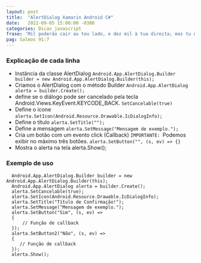 ```yaml
---
layout: post
title:  "AlertDialog Xamarin Android C#"
date:   2022-09-05 15:00:00 -0300
categories: Dicas javascript
frase: 'Mil poderão cair ao teu lado, e dez mil à tua direita; mas tu não serás atingido".'
pag: Salmos 91:7
---
```


### Explicação de cada linha

- Instância da classe AlertDialog
``` Android.App.AlertDialog.Builder builder = new Android.App.AlertDialog.Builder(this); ```
- Criamos o AlertDialog com o método Builder
``` Android.App.AlertDialog alerta = builder.Create(); ```
- define se o diálogo pode ser cancelado pela tecla Android.Views.KeyEvent.KEYCODE_BACK.
``` SetCancelable(true)  ```
- Define o ícone
``` alerta.SetIcon(Android.Resource.Drawable.IcDialogInfo); ```
- Define o título
``` alerta.SetTitle(""); ```
- Define a mensagem
``` alerta.SetMessage("Mensagem de exemplo."); ```
- Cria um botão com um evento click (Callback)  `IMPORTANTE: `Podemos exibir no máximo três botões.
``` alerta.SetButton("", (s, ev) => {} ```
- Mostra o alerta na tela
alerta.Show();

### Exemplo de uso

```
  Android.App.AlertDialog.Builder builder = new Android.App.AlertDialog.Builder(this);
  Android.App.AlertDialog alerta = builder.Create();
  alerta.SetCancelable(true);
  alerta.SetIcon(Android.Resource.Drawable.IcDialogInfo);
  alerta.SetTitle("Título de Confirmação!");
  alerta.SetMessage("Mensagem de exemplo.");
  alerta.SetButton("Sim", (s, ev) =>
  {
      // Função de callback
  });
  alerta.SetButton2("Não", (s, ev) =>
  {
     // Função de callback
  });
  alerta.Show();
```
